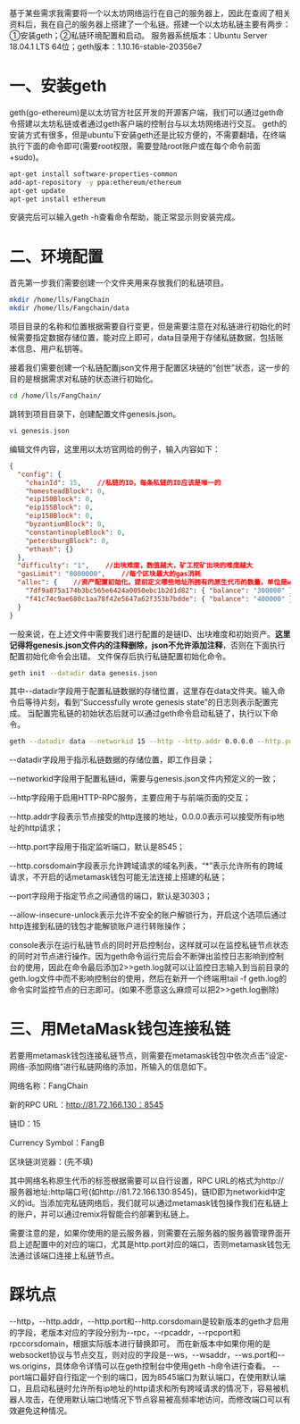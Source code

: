 基于某些需求我需要将一个以太坊网络运行在自己的服务器上，因此在查阅了相关资料后，我在自己的服务器上搭建了一个私链。搭建一个以太坊私链主要有两步：①安装geth；②私链环境配置和启动。
服务器系统版本：Ubuntu Server 18.04.1 LTS 64位；geth版本：1.10.16-stable-20356e7

# 一、安装geth

geth(go-ethereum)是以太坊官方社区开发的开源客户端，我们可以通过geth命令搭建以太坊私链或者通过geth客户端的控制台与以太坊网络进行交互。
geth的安装方式有很多，但是ubuntu下安装geth还是比较方便的，不需要翻墙，在终端执行下面的命令即可(需要root权限，需要登陆root账户或在每个命令前面+sudo)。

```bash
apt-get install software-properties-common
add-apt-repository -y ppa:ethereum/ethereum
apt-get update
apt-get install ethereum
```

安装完后可以输入geth -h查看命令帮助，能正常显示则安装完成。



# 二、环境配置

首先第一步我们需要创建一个文件夹用来存放我们的私链项目。

```bash
mkdir /home/lls/FangChain
mkdir /home/lls/Fangchain/data
```

项目目录的名称和位置根据需要自行变更，但是需要注意在对私链进行初始化的时候需要指定数据存储位置，能对应上即可，data目录用于存储私链数据，包括账本信息、用户私钥等。


接着我们需要创建一个私链配置json文件用于配置区块链的“创世”状态，这一步的目的是根据需求对私链的状态进行初始化。

```bash
cd /home/lls/FangChain/
```

跳转到项目目录下，创建配置文件genesis.json。

```bash
vi genesis.json
```


编辑文件内容，这里用以太坊官网给的例子，输入内容如下：

```json
{
  "config": {
    "chainId": 15,    //私链的ID，每条私链的ID应该是唯一的
    "homesteadBlock": 0,
    "eip150Block": 0,
    "eip155Block": 0,
    "eip158Block": 0,
    "byzantiumBlock": 0,
    "constantinopleBlock": 0,
    "petersburgBlock": 0,
    "ethash": {}
  },
  "difficulty": "1",    //出块难度，数值越大，矿工挖矿出块的难度越大
  "gasLimit": "8000000",    //每个区块最大的gas消耗
  "alloc": {    //资产配置初始化，提前定义哪些地址所拥有的原生代币的数量，单位是wei
    "7df9a875a174b3bc565e6424a0050ebc1b2d1d82": { "balance": "300000" },
    "f41c74c9ae680c1aa78f42e5647a62f353b7bdde": { "balance": "400000" }
  }
}
```

一般来说，在上述文件中需要我们进行配置的是链ID、出块难度和初始资产。**这里记得将genesis.json文件内的注释删除，json不允许添加注释**，否则在下面执行配置初始化命令会出错。
文件保存后执行私链配置初始化命令。

```bash
geth init --datadir data genesis.json
```

其中--datadir字段用于配置私链数据的存储位置，这里存在data文件夹。输入命令后等待片刻，看到“Successfully wrote genesis state”的日志则表示配置完成。
当配置完私链的初始状态后就可以通过geth命令启动私链了，执行以下命令。

```bash
geth --datadir data --networkid 15 --http --http.addr 0.0.0.0 --http.port 8545 --http.corsdomain "*" --port 30305 --allow-insecure-unlock console 2>>geth.log
```

--datadir字段用于指示私链数据的存储位置，即工作目录；

--networkid字段用于配置私链id，需要与genesis.json文件内预定义的一致；

--http字段用于启用HTTP-RPC服务，主要应用于与前端页面的交互；

--http.addr字段表示节点接受的http连接的地址，0.0.0.0表示可以接受所有ip地址的http请求；

--http.port字段用于指定监听端口，默认是8545；

--http.corsdomain字段表示允许跨域请求的域名列表，“*”表示允许所有的跨域请求，不开启的话metamask钱包可能无法连接上搭建的私链；

--port字段用于指定节点之间通信的端口，默认是30303；

--allow-insecure-unlock表示允许不安全的账户解锁行为，开启这个选项后通过http连接到私链的钱包才能解锁账户进行转账操作；

console表示在运行私链节点的同时开启控制台，这样就可以在监控私链节点状态的同时对节点进行操作。因为geth命令运行完后会不断弹出监控日志影响到控制台的使用，因此在命令最后添加2>>geth.log就可以让监控日志输入到当前目录的geth.log文件中而不影响控制台的使用，然后在新开一个终端用tail -f geth.log的命令实时监控节点的日志即可。(如果不愿意这么麻烦可以把2>>geth.log删除)



# 三、用MetaMask钱包连接私链

若要用metamask钱包连接私链节点，则需要在metamask钱包中依次点击“设定-网络-添加网络”进行私链网络的添加，所输入的信息如下。

网络名称：FangChain

新的RPC URL：http://81.72.166.130：8545

链ID：15

Currency Symbol：FangB

区块链浏览器：(先不填)

其中网络名称原生代币的标签根据需要可以自行设置，RPC URL的格式为http://服务器地址:http端口号(如http://81.72.166.130:8545)，链ID即为networkid中定义的id。当添加完私链网络后，我们就可以通过metamask钱包操作我们在私链上的账户，并可以通过remix将智能合约部署到私链上。

需要注意的是，如果你使用的是云服务器，则需要在云服务器的服务器管理界面开启上述配置中的对应的端口，尤其是http.port对应的端口，否则metamask钱包无法通过该端口连接上私链节点。



# 踩坑点

--http，--http.addr，--http.port和--http.corsdomain是较新版本的geth才启用的字段，老版本对应的字段分别为--rpc，--rpcaddr，--rpcport和rpccorsdomain，根据实际版本进行替换即可。
而在新版本中如果你用的是websocket协议与节点交互，则对应的字段是--ws，--wsaddr，--ws.port和--ws.origins，具体命令详情可以在geth控制台中使用geth -h命令进行查看。
--port端口最好自行指定一个别的端口，因为8545端口为默认端口，在使用默认端口，且启动私链时允许所有ip地址的http请求和所有跨域请求的情况下，容易被机器人攻击，在使用默认端口地情况下节点容易被高频率地访问，而修改端口可以有效避免这种情况。
